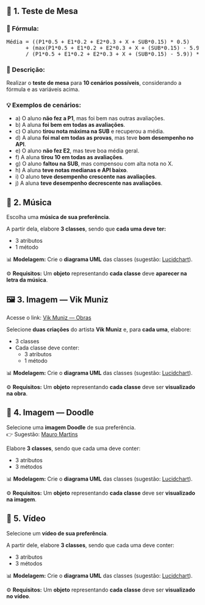 


<h2>📘 1. Teste de Mesa</h2>

<h3>🧮 Fórmula:</h3>
<pre>
Média = ((P1*0.5 + E1*0.2 + E2*0.3 + X + SUB*0.15) * 0.5) 
      + (max(P1*0.5 + E1*0.2 + E2*0.3 + X + (SUB*0.15) - 5.9, 0) 
      / (P1*0.5 + E1*0.2 + E2*0.3 + X + (SUB*0.15) - 5.9)) * API * 0.5
</pre>

<h3>🧠 Descrição:</h3>
<p>Realizar o <strong>teste de mesa</strong> para <strong>10 cenários possíveis</strong>, considerando a fórmula e as variáveis acima.</p>

<h3>💡 Exemplos de cenários:</h3>
<ul>
    <li>a) O aluno <strong>não fez a P1</strong>, mas foi bem nas outras avaliações.</li>
    <li>b) A aluna <strong>foi bem em todas as avaliações</strong>.</li>
    <li>c) O aluno <strong>tirou nota máxima na SUB</strong> e recuperou a média.</li>
    <li>d) A aluna <strong>foi mal em todas as provas</strong>, mas teve <strong>bom desempenho no API</strong>.</li>
    <li>e) O aluno <strong>não fez E2</strong>, mas teve boa média geral.</li>
    <li>f) A aluna <strong>tirou 10 em todas as avaliações</strong>.</li>
    <li>g) O aluno <strong>faltou na SUB</strong>, mas compensou com alta nota no X.</li>
    <li>h) A aluna <strong>teve notas medianas e API baixo</strong>.</li>
    <li>i) O aluno <strong>teve desempenho crescente nas avaliações</strong>.</li>
    <li>j) A aluna <strong>teve desempenho decrescente nas avaliações</strong>.</li>
</ul>

<h2>🎵 2. Música</h2>
<p>Escolha uma <strong>música de sua preferência</strong>.</p>
<p>A partir dela, elabore <strong>3 classes</strong>, sendo que <strong>cada uma deve ter:</strong></p>
<ul>
    <li>3 atributos</li>
    <li>1 método</li>
</ul>
<p>📊 <strong>Modelagem:</strong> Crie o <strong>diagrama UML</strong> das classes (sugestão: <a href="https://www.lucidchart.com">Lucidchart</a>).</p>
<p>⚙️ <strong>Requisitos:</strong> Um <strong>objeto</strong> representando <strong>cada classe</strong> deve <strong>aparecer na letra da música</strong>.</p>

<h2>🖼️ 3. Imagem — Vik Muniz</h2>
<p>Acesse o link: <a href="https://www.culturagenial.com/vik-muniz-obras/">Vik Muniz — Obras</a></p>
<p>Selecione <strong>duas criações</strong> do artista <strong>Vik Muniz</strong> e, para <strong>cada uma</strong>, elabore:</p>
<ul>
    <li>3 classes</li>
    <li>Cada classe deve conter:
        <ul>
            <li>3 atributos</li>
            <li>1 método</li>
        </ul>
    </li>
</ul>
<p>📊 <strong>Modelagem:</strong> Crie o <strong>diagrama UML</strong> das classes (sugestão: <a href="https://www.lucidchart.com">Lucidchart</a>).</p>
<p>⚙️ <strong>Requisitos:</strong> Um <strong>objeto</strong> representando <strong>cada classe</strong> deve ser <strong>visualizado na obra</strong>.</p>

<h2>🎨 4. Imagem — Doodle</h2>
<p>Selecione uma <strong>imagem Doodle</strong> de sua preferência. <br>👉 Sugestão: <a href="https://www.mauromartins.com/">Mauro Martins</a></p>
<p>Elabore <strong>3 classes</strong>, sendo que cada uma deve conter:</p>
<ul>
    <li>3 atributos</li>
    <li>3 métodos</li>
</ul>
<p>📊 <strong>Modelagem:</strong> Crie o <strong>diagrama UML</strong> das classes (sugestão: <a href="https://www.lucidchart.com">Lucidchart</a>).</p>
<p>⚙️ <strong>Requisitos:</strong> Um <strong>objeto</strong> representando <strong>cada classe</strong> deve ser <strong>visualizado na imagem</strong>.</p>

<h2>🎥 5. Vídeo</h2>
<p>Selecione um <strong>vídeo de sua preferência</strong>.</p>
<p>A partir dele, elabore <strong>3 classes</strong>, sendo que cada uma deve conter:</p>
<ul>
    <li>3 atributos</li>
    <li>3 métodos</li>
</ul>
<p>📊 <strong>Modelagem:</strong> Crie o <strong>diagrama UML</strong> das classes (sugestão: <a href="https://www.lucidchart.com">Lucidchart</a>).</p>
<p>⚙️ <strong>Requisitos:</strong> Um <strong>objeto</strong> representando <strong>cada classe</strong> deve ser <strong>visualizado no vídeo</strong>.</p>



